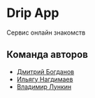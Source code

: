 # Drip App

Сервис онлайн знакомств

## Команда авторов

- [Дмитрий Богданов](https://github.com/bogdanov2812)
- [Ильягу Нагдимаев](https://github.com/Ilyagu)
- [Владимир Лункин](https://github.com/VladimirLunkin)
